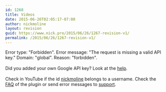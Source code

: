 ```yaml
---
id: 1268
title: Videos
date: 2015-06-26T02:05:17-07:00
author: nickmoline
layout: revision
guid: https://www.nick.pro/2015/06/26/1267-revision-v1/
permalink: /2015/06/26/1267-revision-v1/
---
```

<div class="ytcshort ytccf">
  <div class="vmcerror">
    Error type: "Forbidden". Error message: "The request is missing a valid API key." Domain: "global". Reason: "forbidden". <br /><br />Did you added your own Google API key? Look at the <a href="http://poselab.com/en/youtube-channel-gallery-help" target="_blank">help</a>.<br /><br />Check in YouTube if the id <a href="https://www.youtube.com/user/nickmoline" target="_blank">nickmoline</a> belongs to a username. Check the <a href="http://wordpress.org/extend/plugins/youtube-channel-gallery/faq/" target="_blank">FAQ</a> of the plugin or send error messages to <a href="https://wordpress.org/support/plugin/youtube-channel-gallery" target="_blank">support</a>.
  </div>
</div>